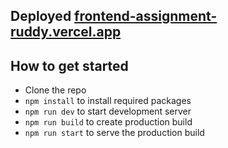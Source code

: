 ## Deployed [frontend-assignment-ruddy.vercel.app](frontend-assignment-ruddy.vercel.app)

## How to get started
- Clone the repo
- `npm install` to install required packages
- `npm run dev` to start development server
- `npm run build` to create production build
- `npm run start` to serve the production build

